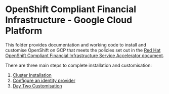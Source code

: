 # OpenShift Compliant Financial Infrastructure - Google Cloud Platform

This folder provides documentation and working code to install and customise OpenShift on GCP that meets the policies set out in the [Red Hat OpenShift Compliant Financial Infrastructure Service Accelerator document](accelerators/kubernetes/ocp/sat_rh_ocp.adoc). 

There are three main steps to complete installation and customisation:

1. [Cluster Installation](accelerators/kubernetes/ocp/gcp/cluster_installation)
2. [Configure an identity provider](accelerators/kubernetes/ocp/gcp/htpasswd-identity-provider)
3. [Day Two Customisation](accelerators/kubernetes/ocp/gcp/day2_customisation)